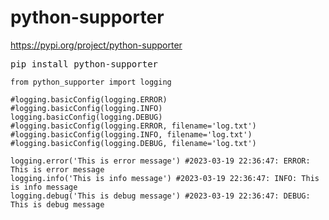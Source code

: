 # python-supporter

https://pypi.org/project/python-supporter
<pre>
pip install python-supporter
</pre>

```
from python_supporter import logging

#logging.basicConfig(logging.ERROR)
#logging.basicConfig(logging.INFO)
logging.basicConfig(logging.DEBUG)
#logging.basicConfig(logging.ERROR, filename='log.txt')
#logging.basicConfig(logging.INFO, filename='log.txt')
#logging.basicConfig(logging.DEBUG, filename='log.txt')

logging.error('This is error message') #2023-03-19 22:36:47: ERROR: This is error message
logging.info('This is info message') #2023-03-19 22:36:47: INFO: This is info message
logging.debug('This is debug message') #2023-03-19 22:36:47: DEBUG: This is debug message
```
